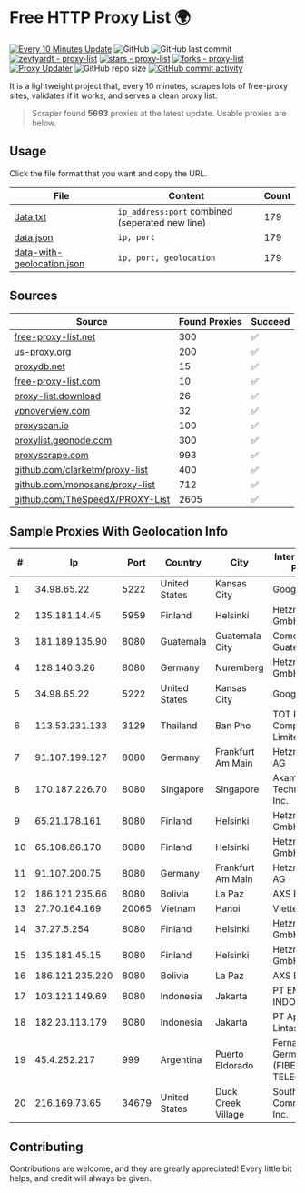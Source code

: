 
# Free HTTP Proxy List 🌍

[![Every 10 Minutes Update](https://github.com/mertguvencli/http-proxy-list/actions/workflows/main.yml/badge.svg?branch=main)](https://github.com/mertguvencli/http-proxy-list/actions/workflows/main.yml)
![GitHub](https://img.shields.io/github/license/mertguvencli/http-proxy-list)
![GitHub last commit](https://img.shields.io/github/last-commit/mertguvencli/http-proxy-list)
[![zevtyardt - proxy-list](https://img.shields.io/static/v1?label=zevtyardt&message=proxy-list&color=blue&logo=github)](https://github.com/zevtyardt/proxy-list "Go to GitHub repo")
[![stars - proxy-list](https://img.shields.io/github/stars/zevtyardt/proxy-list?style=social)](https://github.com/zevtyardt/proxy-list)
[![forks - proxy-list](https://img.shields.io/github/forks/zevtyardt/proxy-list?style=social)](https://github.com/zevtyardt/proxy-list)
[![Proxy Updater](https://github.com/zevtyardt/proxy-list/workflows/Proxy%20Updater/badge.svg)](https://github.com/zevtyardt/proxy-list/actions?query=workflow:"Proxy+Updater")
![GitHub repo size](https://img.shields.io/github/repo-size/zevtyardt/proxy-list)
[![GitHub commit activity](https://img.shields.io/github/commit-activity/m/zevtyardt/proxy-list?logo=commits)](https://github.com/zevtyardt/proxy-list/commits/main)

It is a lightweight project that, every 10 minutes, scrapes lots of free-proxy sites, validates if it works, and serves a clean proxy list.

> Scraper found **5693** proxies at the latest update. Usable proxies are below.

## Usage

Click the file format that you want and copy the URL.

|File|Content|Count|
|----|-------|-----|
|[data.txt](https://raw.githubusercontent.com/mertguvencli/http-proxy-list/main/proxy-list/data.txt)|`ip_address:port` combined (seperated new line)|179|
|[data.json](https://raw.githubusercontent.com/mertguvencli/http-proxy-list/main/proxy-list/data.json)|`ip, port`|179|
|[data-with-geolocation.json](https://raw.githubusercontent.com/mertguvencli/http-proxy-list/main/proxy-list/data-with-geolocation.json)|`ip, port, geolocation`|179|

## Sources

|Source|Found Proxies|Succeed|
|------|-------------|-------|
|[free-proxy-list.net](https://free-proxy-list.net)|300|✅|
|[us-proxy.org](https://www.us-proxy.org)|200|✅|
|[proxydb.net](http://proxydb.net)|15|✅|
|[free-proxy-list.com](https://free-proxy-list.com/?page=&port=&type%5B%5D=http&type%5B%5D=https&up_time=0&search=Search)|10|✅|
|[proxy-list.download](https://www.proxy-list.download/HTTP)|26|✅|
|[vpnoverview.com](https://vpnoverview.com/privacy/anonymous-browsing/free-proxy-servers)|32|✅|
|[proxyscan.io](https://www.proxyscan.io)|100|✅|
|[proxylist.geonode.com](https://proxylist.geonode.com/api/proxy-list?limit=300&page=1&sort_by=lastChecked&sort_type=desc&protocols=http,https)|300|✅|
|[proxyscrape.com](https://api.proxyscrape.com/v2/?request=displayproxies&protocol=http&timeout=10000&country=all&ssl=all&anonymity=all)|993|✅|
|[github.com/clarketm/proxy-list](https://raw.githubusercontent.com/clarketm/proxy-list/master/proxy-list-raw.txt)|400|✅|
|[github.com/monosans/proxy-list](https://raw.githubusercontent.com/monosans/proxy-list/main/proxies/http.txt)|712|✅|
|[github.com/TheSpeedX/PROXY-List](https://raw.githubusercontent.com/TheSpeedX/PROXY-List/master/http.txt)|2605|✅|


## Sample Proxies With Geolocation Info

|#|Ip|Port|Country|City|Internet Service Provider|
|-|--|----|-------|----|-------------------------|
|1|34.98.65.22|5222|United States|Kansas City|Google LLC|
|2|135.181.14.45|5959|Finland|Helsinki|Hetzner Online GmbH|
|3|181.189.135.90|8080|Guatemala|Guatemala City|Comcel Guatemala S.A.|
|4|128.140.3.26|8080|Germany|Nuremberg|Hetzner Online GmbH|
|5|34.98.65.22|5222|United States|Kansas City|Google LLC|
|6|113.53.231.133|3129|Thailand|Ban Pho|TOT Public Company Limited|
|7|91.107.199.127|8080|Germany|Frankfurt Am Main|Hetzner Online AG|
|8|170.187.226.70|8080|Singapore|Singapore|Akamai Technologies, Inc.|
|9|65.21.178.161|8080|Finland|Helsinki|Hetzner Online GmbH|
|10|65.108.86.170|8080|Finland|Helsinki|Hetzner Online GmbH|
|11|91.107.200.75|8080|Germany|Frankfurt Am Main|Hetzner Online AG|
|12|186.121.235.66|8080|Bolivia|La Paz|AXS Bolivia S. A.|
|13|27.70.164.169|20065|Vietnam|Hanoi|Viettel Group|
|14|37.27.5.254|8080|Finland|Helsinki|Hetzner Online GmbH|
|15|135.181.45.15|8080|Finland|Helsinki|Hetzner Online GmbH|
|16|186.121.235.220|8080|Bolivia|La Paz|AXS Bolivia S. A.|
|17|103.121.149.69|8080|Indonesia|Jakarta|PT EMERIO INDONESIA|
|18|182.23.113.179|8080|Indonesia|Jakarta|PT Aplikanusa Lintasarta|
|19|45.4.252.217|999|Argentina|Puerto Eldorado|Fernando German Fischer (FIBERNET TELECOM)|
|20|216.169.73.65|34679|United States|Duck Creek Village|South Central Communications, Inc.|



## Contributing

Contributions are welcome, and they are greatly appreciated! Every
little bit helps, and credit will always be given.

